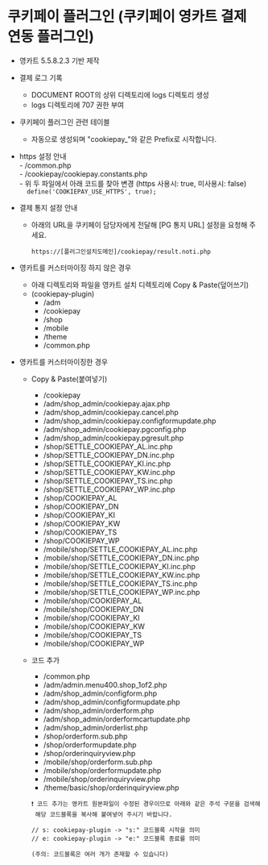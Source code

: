 # 쿠키페이 플러그인 (쿠키페이 영카트 결제 연동 플러그인)

- 영카트 5.5.8.2.3 기반 제작 

- 결제 로그 기록  
    - DOCUMENT ROOT의 상위 디렉토리에 logs 디렉토리 생성  
    - logs 디렉토리에 707 권한 부여  

- 쿠키페이 플러그인 관련 테이블  
    - 자동으로 생성되며 "cookiepay_"와 같은 Prefix로 시작합니다.  

- https 설정 안내  
      - /common.php  
      - /cookiepay/cookiepay.constants.php  
      - 위 두 파일에서 아래 코드를 찾아 변경 (https 사용시: true, 미사용시: false)  
      ```  
      define('COOKIEPAY_USE_HTTPS', true);
      ```  
  
- 결제 통지 설정 안내 
    - 아래의 URL을 쿠키페이 담당자에게 전달해 [PG 통지 URL] 설정을 요청해 주세요.    
      ```  
      https://[플러그인설치도메인]/cookiepay/result.noti.php  
      ```  
  
  
- 영카트를 커스터마이징 하지 않은 경우  
    - 아래 디렉토리와 파일을 영카트 설치 디렉토리에 Copy & Paste(덮어쓰기) 
    - (cookiepay-plugin)  
        - /adm  
        - /cookiepay  
        - /shop  
        - /mobile  
        - /theme  
        - /common.php  

- 영카트를 커스터마이징한 경우  
    - Copy & Paste(붙여넣기)  
        - /cookiepay  
        - /adm/shop_admin/cookiepay.ajax.php  
        - /adm/shop_admin/cookiepay.cancel.php  
        - /adm/shop_admin/cookiepay.configformupdate.php  
        - /adm/shop_admin/cookiepay.pgconfig.php  
        - /adm/shop_admin/cookiepay.pgresult.php  
        - /shop/SETTLE_COOKIEPAY_AL.inc.php  
        - /shop/SETTLE_COOKIEPAY_DN.inc.php  
        - /shop/SETTLE_COOKIEPAY_KI.inc.php  
        - /shop/SETTLE_COOKIEPAY_KW.inc.php  
        - /shop/SETTLE_COOKIEPAY_TS.inc.php  
        - /shop/SETTLE_COOKIEPAY_WP.inc.php  
        - /shop/COOKIEPAY_AL  
        - /shop/COOKIEPAY_DN  
        - /shop/COOKIEPAY_KI  
        - /shop/COOKIEPAY_KW  
        - /shop/COOKIEPAY_TS  
        - /shop/COOKIEPAY_WP  
        - /mobile/shop/SETTLE_COOKIEPAY_AL.inc.php  
        - /mobile/shop/SETTLE_COOKIEPAY_DN.inc.php  
        - /mobile/shop/SETTLE_COOKIEPAY_KI.inc.php  
        - /mobile/shop/SETTLE_COOKIEPAY_KW.inc.php  
        - /mobile/shop/SETTLE_COOKIEPAY_TS.inc.php  
        - /mobile/shop/SETTLE_COOKIEPAY_WP.inc.php  
        - /mobile/shop/COOKIEPAY_AL  
        - /mobile/shop/COOKIEPAY_DN  
        - /mobile/shop/COOKIEPAY_KI  
        - /mobile/shop/COOKIEPAY_KW  
        - /mobile/shop/COOKIEPAY_TS  
        - /mobile/shop/COOKIEPAY_WP  
        
    - 코드 추가  
        - /common.php  
        - /adm/admin.menu400.shop_1of2.php  
        - /adm/shop_admin/configform.php  
        - /adm/shop_admin/configformupdate.php  
        - /adm/shop_admin/orderform.php  
        - /adm/shop_admin/orderformcartupdate.php  
        - /adm/shop_admin/orderlist.php  
        - /shop/orderform.sub.php  
        - /shop/orderformupdate.php  
        - /shop/orderinquiryview.php  
        - /mobile/shop/orderform.sub.php  
        - /mobile/shop/orderformupdate.php  
        - /mobile/shop/orderinquiryview.php  
        - /theme/basic/shop/orderinquiryview.php  
        ```  
        ❗ 코드 추가는 영카트 원본파일이 수정된 경우이므로 아래와 같은 주석 구문을 검색해  
         해당 코드블록을 복사해 붙여넣어 주시기 바랍니다.

        // s: cookiepay-plugin -> "s:" 코드블록 시작을 의미
        // e: cookiepay-plugin -> "e:" 코드블록 종료를 의미

        (주의: 코드블록은 여러 개가 존재할 수 있습니다)
        ```  
